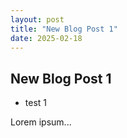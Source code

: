 ```yaml
---
layout: post
title: "New Blog Post 1"
date: 2025-02-18
---
```


## New Blog Post 1

* test 1

Lorem ipsum...
